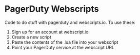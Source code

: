 PagerDuty Webscripts
===================

Code to do stuff with pagerduty and webscripts.io. To use these:

1. Sign up for an account at webscript.io
2. Create a new script
3. Paste the contents of the .lua file into your webscript
4. Point your PagerDuty service at the webscript URL
